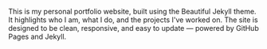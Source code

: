 This is my personal portfolio website, built using the Beautiful Jekyll theme. It highlights who I am, what I do, and the projects I've worked on. The site is designed to be clean, responsive, and easy to update — powered by GitHub Pages and Jekyll.
